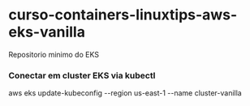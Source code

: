 # curso-containers-linuxtips-aws-eks-vanilla
Repositorio minimo do EKS

### Conectar em cluster EKS via kubectl
aws eks update-kubeconfig --region us-east-1 --name cluster-vanilla

